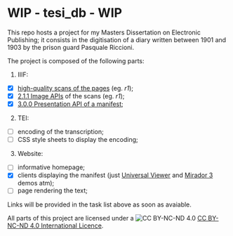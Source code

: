 # WIP - tesi_db - WIP

This repo hosts a project for my Masters Dissertation on Electronic Publishing; it consists in the digitisation of a diary written between 1901 and 1903 by the prison guard Pasquale Riccioni.  

The project is composed of the following parts:  

1. IIIF:  
  - [x] [high-quality scans of the pages](https://iiif.archivelab.org/iiif/tesi_db_1r/full/full/0/default.jpg) (eg. *r1*);
  - [x] [2.1.1 Image APIs](https://iiif.archivelab.org/iiif/tesi_db_1r/info.json) of the scans (eg. *r1*);  
  - [x] [3.0.0 Presentation API of a manifest](https://dariobaldini98.github.io/tesi_db/iiif/tesi_db_manifest.json);  
2. TEI:  
  - [ ] encoding of the transcription;
  - [ ] CSS style sheets to display the encoding;  
3. Website:  
  - [ ] informative homepage;  
  - [x] clients displaying the manifest (just [Universal Viewer](https://uv-v4.netlify.app/#?manifest=https://dariobaldini98.github.io/tesi_db/iiif/tesi_db_manifest.json) and [Mirador 3](https://projectmirador.org/embed/?iiif-content=https://dariobaldini98.github.io/tesi_db/iiif/tesi_db_manifest.json) demos atm);  
  - [ ] page rendering the text;  

Links will be provided in the task list above as soon as avaiable.  

All parts of this project are licensed under a ![CC BY-NC-ND 4.0](https://i.creativecommons.org/l/by-nc-nd/4.0/88x31.png) [CC BY-NC-ND 4.0 International Licence](https://creativecommons.org/licenses/by-nc-nd/4.0/deed.en).
